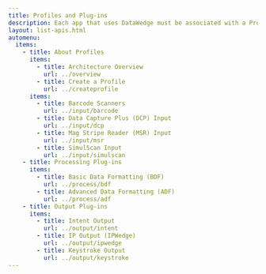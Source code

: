 ```yaml
---
title: Profiles and Plug-ins
description: Each app that uses DataWedge must be associated with a Profile, which contains Plug-ins for determining how the data will be acquired, processed and delivered to the app. For complete details, see the Architecture Overview page. 
layout: list-apis.html
automenu:
  items:
    - title: About Profiles
      items:
        - title: Architecture Overview
          url: ../overview
        - title: Create a Profile
          url: ../createprofile
      items:
        - title: Barcode Scanners
          url: ../input/barcode
        - title: Data Capture Plus (DCP) Input
          url: ../input/dcp
        - title: Mag Stripe Reader (MSR) Input 
          url: ../input/msr
        - title: SimulScan Input
          url: ../input/simulscan
    - title: Processing Plug-ins
      items:
        - title: Basic Data Formatting (BDF) 
          url: ../process/bdf
        - title: Advanced Data Formatting (ADF)
          url: ../process/adf
    - title: Output Plug-ins
      items:
        - title: Intent Output
          url: ../output/intent
        - title: IP Output (IPWedge) 
          url: ../output/ipwedge
        - title: Keystroke Output
          url: ../output/keystroke
---
```

